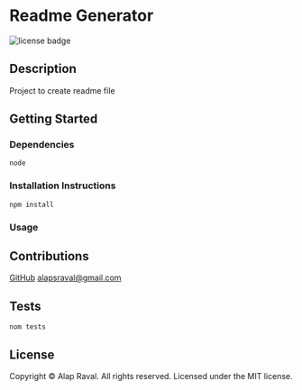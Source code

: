 # Readme Generator
  ![license badge](https://img.shields.io/badge/license-MIT-informational)
  
## Description
Project to create readme file

## Getting Started
### Dependencies
`node`

### Installation Instructions
`npm install`

### Usage


## Contributions
 [GitHub](https://github.com/)
alapsraval@gmail.com

## Tests
`nom tests`

## License
Copyright &copy; Alap Raval. All rights reserved.
Licensed under the MIT license. 

